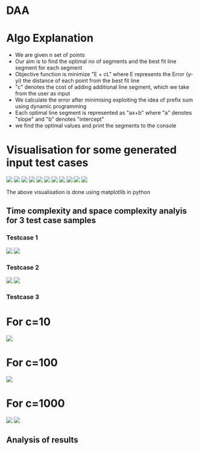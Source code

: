 # DAA

# Algo Explanation
* We are given n set of points
* Our aim is to find the optimal no of segments and the best fit line segment for each segment
* Objective function is minimize "E + cL" where  E represents the Error (y-yi) the distance of each point from the best fit line
* "c" denotes the cost of adding additional line segment, which we  take from the user as input
* We calculate the error after minimising exploiting the idea of prefix sum using dynamic programming
* Each optimal line segment is represented as "ax+b" where "a" denotes "slope" and "b" denotes "intercept"
* we find the optimal values and print the segments to the console

# Visualisation for some generated input test cases

![](mergedsegment1.png)
![](mergedsegment2.png)
![](mergedsegment3.png)
![](mergedsegment4.png)
![](mergedsegment5.png)
![](mergedsegment6.png)
![](mergedsegment7.png)
![](mergedsegment8.png)
![](mergedsegment9.png)
![](mergedsegment10.png)
![](mergedsegment11.png)

The above visualisation is done using matplotlib in python

## Time complexity and space complexity analyis for 3 test case samples

### Testcase 1

![](output1_c10_time.png)
![](output1_mem.png)

### Testcase 2

![](output2_time.png)
![](output2_mem.png)

### Testcase 3
# For c=10
![](output3_c10_time.png)
# For c=100
![](output3_c100_time.png)
# For c=1000
![](output3_c10_time.png)
![](output2_mem.png)


## Analysis of results


